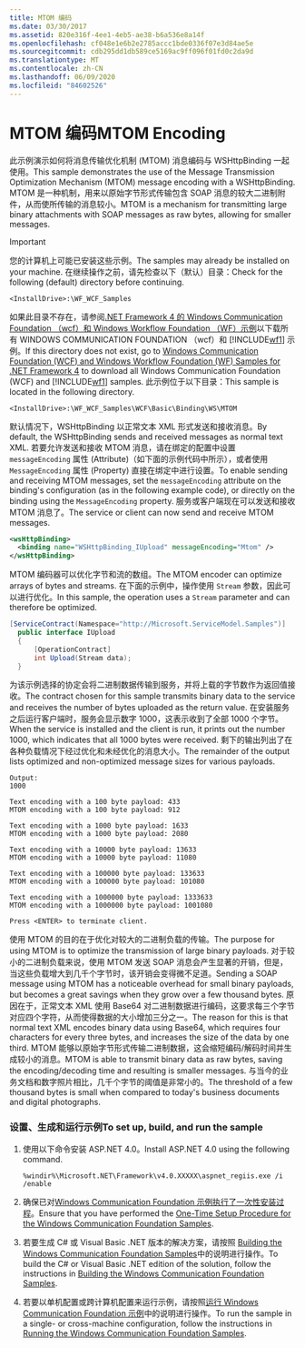 ```yaml
---
title: MTOM 编码
ms.date: 03/30/2017
ms.assetid: 820e316f-4ee1-4eb5-ae38-b6a536e8a14f
ms.openlocfilehash: cf048e1e6b2e2785accc1bde0336f07e3d84ae5e
ms.sourcegitcommit: cdb295dd1db589ce5169ac9ff096f01fd0c2da9d
ms.translationtype: MT
ms.contentlocale: zh-CN
ms.lasthandoff: 06/09/2020
ms.locfileid: "84602526"
---
```

# <a name="mtom-encoding"></a><span data-ttu-id="73823-102">MTOM 编码</span><span class="sxs-lookup"><span data-stu-id="73823-102">MTOM Encoding</span></span>
<span data-ttu-id="73823-103">此示例演示如何将消息传输优化机制 (MTOM) 消息编码与 WSHttpBinding 一起使用。</span><span class="sxs-lookup"><span data-stu-id="73823-103">This sample demonstrates the use of the Message Transmission Optimization Mechanism (MTOM) message encoding with a WSHttpBinding.</span></span> <span data-ttu-id="73823-104">MTOM 是一种机制，用来以原始字节形式传输包含 SOAP 消息的较大二进制附件，从而使所传输的消息较小。</span><span class="sxs-lookup"><span data-stu-id="73823-104">MTOM is a mechanism for transmitting large binary attachments with SOAP messages as raw bytes, allowing for smaller messages.</span></span>  
  
> [!IMPORTANT]
> <span data-ttu-id="73823-105">您的计算机上可能已安装这些示例。</span><span class="sxs-lookup"><span data-stu-id="73823-105">The samples may already be installed on your machine.</span></span> <span data-ttu-id="73823-106">在继续操作之前，请先检查以下（默认）目录：</span><span class="sxs-lookup"><span data-stu-id="73823-106">Check for the following (default) directory before continuing.</span></span>  
>
> `<InstallDrive>:\WF_WCF_Samples`  
>
> <span data-ttu-id="73823-107">如果此目录不存在，请参阅[.NET Framework 4 的 Windows Communication Foundation （wcf）和 Windows Workflow Foundation （WF）示例](https://www.microsoft.com/download/details.aspx?id=21459)以下载所有 WINDOWS COMMUNICATION FOUNDATION （wcf）和 [!INCLUDE[wf1](../../../../includes/wf1-md.md)] 示例。</span><span class="sxs-lookup"><span data-stu-id="73823-107">If this directory does not exist, go to [Windows Communication Foundation (WCF) and Windows Workflow Foundation (WF) Samples for .NET Framework 4](https://www.microsoft.com/download/details.aspx?id=21459) to download all Windows Communication Foundation (WCF) and [!INCLUDE[wf1](../../../../includes/wf1-md.md)] samples.</span></span> <span data-ttu-id="73823-108">此示例位于以下目录：</span><span class="sxs-lookup"><span data-stu-id="73823-108">This sample is located in the following directory.</span></span>  
>
> `<InstallDrive>:\WF_WCF_Samples\WCF\Basic\Binding\WS\MTOM`  
  
 <span data-ttu-id="73823-109">默认情况下，WSHttpBinding 以正常文本 XML 形式发送和接收消息。</span><span class="sxs-lookup"><span data-stu-id="73823-109">By default, the WSHttpBinding sends and received messages as normal text XML.</span></span> <span data-ttu-id="73823-110">若要允许发送和接收 MTOM 消息，请在绑定的配置中设置 `messageEncoding` 属性 (Attribute)（如下面的示例代码中所示），或者使用 `MessageEncoding` 属性 (Property) 直接在绑定中进行设置。</span><span class="sxs-lookup"><span data-stu-id="73823-110">To enable sending and receiving MTOM messages, set the `messageEncoding` attribute on the binding's configuration (as in the following example code), or directly on the binding using the `MessageEncoding` property.</span></span> <span data-ttu-id="73823-111">服务或客户端现在可以发送和接收 MTOM 消息了。</span><span class="sxs-lookup"><span data-stu-id="73823-111">The service or client can now send and receive MTOM messages.</span></span>  
  
```xml  
<wsHttpBinding>  
  <binding name="WSHttpBinding_IUpload" messageEncoding="Mtom" />  
</wsHttpBinding>  
```  
  
 <span data-ttu-id="73823-112">MTOM 编码器可以优化字节和流的数组。</span><span class="sxs-lookup"><span data-stu-id="73823-112">The MTOM encoder can optimize arrays of bytes and streams.</span></span> <span data-ttu-id="73823-113">在下面的示例中，操作使用 `Stream` 参数，因此可以进行优化。</span><span class="sxs-lookup"><span data-stu-id="73823-113">In this sample, the operation uses a `Stream` parameter and can therefore be optimized.</span></span>  

```csharp
[ServiceContract(Namespace="http://Microsoft.ServiceModel.Samples")]  
  public interface IUpload  
  {  
      [OperationContract]  
      int Upload(Stream data);  
  }  
```
  
 <span data-ttu-id="73823-114">为该示例选择的协定会将二进制数据传输到服务，并将上载的字节数作为返回值接收。</span><span class="sxs-lookup"><span data-stu-id="73823-114">The contract chosen for this sample transmits binary data to the service and receives the number of bytes uploaded as the return value.</span></span> <span data-ttu-id="73823-115">在安装服务之后运行客户端时，服务会显示数字 1000，这表示收到了全部 1000 个字节。</span><span class="sxs-lookup"><span data-stu-id="73823-115">When the service is installed and the client is run, it prints out the number 1000, which indicates that all 1000 bytes were received.</span></span> <span data-ttu-id="73823-116">剩下的输出列出了在各种负载情况下经过优化和未经优化的消息大小。</span><span class="sxs-lookup"><span data-stu-id="73823-116">The remainder of the output lists optimized and non-optimized message sizes for various payloads.</span></span>  
  
```console
Output:  
1000  
  
Text encoding with a 100 byte payload: 433  
MTOM encoding with a 100 byte payload: 912  
  
Text encoding with a 1000 byte payload: 1633  
MTOM encoding with a 1000 byte payload: 2080  
  
Text encoding with a 10000 byte payload: 13633  
MTOM encoding with a 10000 byte payload: 11080  
  
Text encoding with a 100000 byte payload: 133633  
MTOM encoding with a 100000 byte payload: 101080  
  
Text encoding with a 1000000 byte payload: 1333633  
MTOM encoding with a 1000000 byte payload: 1001080  
  
Press <ENTER> to terminate client.  
```  
  
 <span data-ttu-id="73823-117">使用 MTOM 的目的在于优化对较大的二进制负载的传输。</span><span class="sxs-lookup"><span data-stu-id="73823-117">The purpose for using MTOM is to optimize the transmission of large binary payloads.</span></span> <span data-ttu-id="73823-118">对于较小的二进制负载来说，使用 MTOM 发送 SOAP 消息会产生显著的开销，但是，当这些负载增大到几千个字节时，该开销会变得微不足道。</span><span class="sxs-lookup"><span data-stu-id="73823-118">Sending a SOAP message using MTOM has a noticeable overhead for small binary payloads, but becomes a great savings when they grow over a few thousand bytes.</span></span> <span data-ttu-id="73823-119">原因在于，正常文本 XML 使用 Base64 对二进制数据进行编码，这要求每三个字节对应四个字符，从而使得数据的大小增加三分之一。</span><span class="sxs-lookup"><span data-stu-id="73823-119">The reason for this is that normal text XML encodes binary data using Base64, which requires four characters for every three bytes, and increases the size of the data by one third.</span></span> <span data-ttu-id="73823-120">MTOM 能够以原始字节形式传输二进制数据，这会缩短编码/解码时间并生成较小的消息。</span><span class="sxs-lookup"><span data-stu-id="73823-120">MTOM is able to transmit binary data as raw bytes, saving the encoding/decoding time and resulting is smaller messages.</span></span> <span data-ttu-id="73823-121">与当今的业务文档和数字照片相比，几千个字节的阈值是非常小的。</span><span class="sxs-lookup"><span data-stu-id="73823-121">The threshold of a few thousand bytes is small when compared to today's business documents and digital photographs.</span></span>  
  
### <a name="to-set-up-build-and-run-the-sample"></a><span data-ttu-id="73823-122">设置、生成和运行示例</span><span class="sxs-lookup"><span data-stu-id="73823-122">To set up, build, and run the sample</span></span>  
  
1. <span data-ttu-id="73823-123">使用以下命令安装 ASP.NET 4.0。</span><span class="sxs-lookup"><span data-stu-id="73823-123">Install ASP.NET 4.0 using the following command.</span></span>  
  
    ```console
    %windir%\Microsoft.NET\Framework\v4.0.XXXXX\aspnet_regiis.exe /i /enable  
    ```  
  
2. <span data-ttu-id="73823-124">确保已对[Windows Communication Foundation 示例执行了一次性安装过程](one-time-setup-procedure-for-the-wcf-samples.md)。</span><span class="sxs-lookup"><span data-stu-id="73823-124">Ensure that you have performed the [One-Time Setup Procedure for the Windows Communication Foundation Samples](one-time-setup-procedure-for-the-wcf-samples.md).</span></span>  
  
3. <span data-ttu-id="73823-125">若要生成 C# 或 Visual Basic .NET 版本的解决方案，请按照 [Building the Windows Communication Foundation Samples](building-the-samples.md)中的说明进行操作。</span><span class="sxs-lookup"><span data-stu-id="73823-125">To build the C# or Visual Basic .NET edition of the solution, follow the instructions in [Building the Windows Communication Foundation Samples](building-the-samples.md).</span></span>  
  
4. <span data-ttu-id="73823-126">若要以单机配置或跨计算机配置来运行示例，请按照[运行 Windows Communication Foundation 示例](running-the-samples.md)中的说明进行操作。</span><span class="sxs-lookup"><span data-stu-id="73823-126">To run the sample in a single- or cross-machine configuration, follow the instructions in [Running the Windows Communication Foundation Samples](running-the-samples.md).</span></span>  
